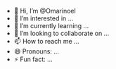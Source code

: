 - 👋 Hi, I’m @Omarinoel
- 👀 I’m interested in ...
- 🌱 I’m currently learning ...
- 💞️ I’m looking to collaborate on ...
- 📫 How to reach me ...
- 😄 Pronouns: ...
- ⚡ Fun fact: ...

<!---
Omarinoel/Omarinoel is a ✨ special ✨ repository because its `README.md` (this file) appears on your GitHub profile.
You can click the Preview link to take a look at your changes.
--->
